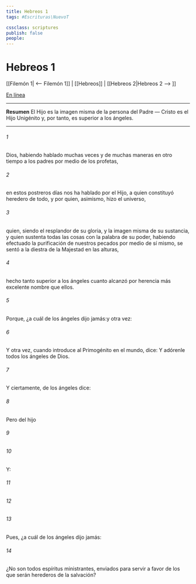 ```yaml
---
title: Hebreos 1
tags: #Escrituras\NuevoT

cssclass: scriptures
publish: false
people:
---
```


# Hebreos 1
[[Filemón 1| <-- Filemón 1]] | [[Hebreos]] | [[Hebreos 2|Hebreos 2 --> ]]

[En línea](https://churchofjesuschrist.org/study/scriptures/nt/heb/1?lang=spa)

---
__Resumen__
El Hijo es la imagen misma de la persona del Padre — Cristo es el Hijo Unigénito y, por tanto, es superior a los ángeles.

---
###### 1 
Dios, habiendo hablado muchas veces y de muchas maneras en otro tiempo a los padres por medio de los profetas,

###### 2 
en estos postreros días nos ha hablado por el Hijo, a quien constituyó heredero de todo, y por quien, asimismo, hizo el universo,

###### 3 
quien, siendo el resplandor de su gloria, y la imagen misma de su sustancia, y quien sustenta todas las cosas con la palabra de su poder, habiendo efectuado la purificación de nuestros pecados por medio de sí mismo, se sentó a la diestra de la Majestad en las alturas,

###### 4 
hecho tanto superior a los ángeles cuanto alcanzó por herencia más excelente nombre que ellos.

###### 5 
Porque, ¿a cuál de los ángeles dijo  jamás:y otra vez:

###### 6 
Y otra vez, cuando introduce al Primogénito en el mundo, dice: Y adórenle todos los ángeles de Dios.

###### 7 
Y ciertamente, de los ángeles dice:

###### 8 
Pero del hijo 

###### 9 


###### 10 
Y:

###### 11 


###### 12 


###### 13 
Pues, ¿a cuál de los ángeles dijo jamás:

###### 14 
¿No son todos espíritus ministrantes, enviados para servir a favor de los que serán herederos de la salvación?

